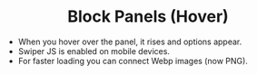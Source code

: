 
<h1 align="center">
 Block Panels (Hover)
</h1>
<ul>
 <li>When you hover over the panel, it rises and options appear.</li>
 <li>Swiper JS is enabled on mobile devices.</li>
 <li>For faster loading you can connect Webp images (now PNG).</li>
</ul>


